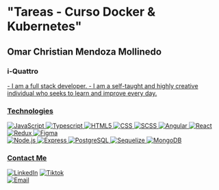 <h1> "Tareas - Curso Docker & Kubernetes" </h1>
<h2>Omar Christian Mendoza Mollinedo</h2>

###  i-Quattro
<a href="https://www.linkedin.com/in/omendoza/">
- I am a full stack developer.
- I am a self-taught and highly creative individual who seeks to learn and improve every day.
  
### Technologies
  ![JavaScript](https://img.shields.io/badge/-JavaScript-333333?style=flat&logo=javascript)
  ![Typescript](https://img.shields.io/badge/-Typescript-333333?style=flat&logo=typescript)
  ![HTML5](https://img.shields.io/badge/-HTML5-333333?style=flat&logo=HTML5)
  ![CSS](https://img.shields.io/badge/-CSS-333333?style=flat&logo=CSS3&logoColor=1572B6)
  ![SCSS](https://img.shields.io/badge/-SCSS-333333?style=flat&logo=SASS&logoColor=CE6B9E)
  ![Angular](https://img.shields.io/badge/-Angular-333333?style=flat&logo=angular)
  ![React](https://img.shields.io/badge/-React-333333?style=flat&logo=react)
  ![Redux](https://img.shields.io/badge/-Redux-333333?style=flat&logo=redux)
  ![Figma](https://img.shields.io/badge/-Figma-333333?style=flat&logo=figma)
  <br/>
  ![Node.js](https://img.shields.io/badge/-Node.js-333333?style=flat&logo=node.js)
  ![Express](https://img.shields.io/badge/-Express-333333?style=flat&logo=express)
  ![PostgreSQL](https://img.shields.io/badge/-PostgreSQL-333333?style=flat&logo=postgresql)
  ![Sequelize](https://img.shields.io/badge/-Sequelize-333333?style=flat&logo=sequelize)
  ![MongoDB](https://img.shields.io/badge/-MongoDB-333333?style=flat&logo=MongoDB)

### Contact Me
<a href="https://www.linkedin.com/in/omendoza/"><img alt="LinkedIn" src="https://img.shields.io/badge/LinkedIn-omendoza-blue?style=flat-square&logo=linkedin"></a>
<a href="https://www.tiktok.com/@omendoza007"><img alt="Tiktok" src="https://img.shields.io/badge/omendoza007-blue?style=flat-square&logo=tiktok"></a>  
<a href="christianmndz909@gmail.com"><img alt="Email" src="https://img.shields.io/badge/Gmail-christianmndz909@gmail.com-blue?style=flat-square&logo=gmail"></a>  


